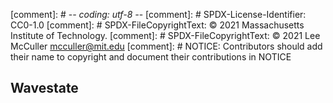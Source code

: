 [comment]: # -*- coding: utf-8 -*-
[comment]: # SPDX-License-Identifier: CC0-1.0
[comment]: # SPDX-FileCopyrightText: © 2021 Massachusetts Institute of Technology.
[comment]: # SPDX-FileCopyrightText: © 2021 Lee McCuller <mcculler@mit.edu>
[comment]: # NOTICE: Contributors should add their name to copyright and document their contributions in NOTICE

Wavestate
----------

